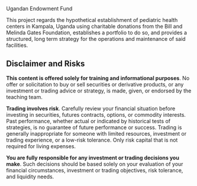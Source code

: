 Ugandan Endowment Fund

This project regards the hypothetical establishment of pediatric health centers in Kampala, Uganda using charitable donations from the Bill and Melinda Gates Foundation, establishes a portfolio to do so, and provides a structured, long term strategy for the operations and maintenance of said facilities.

## Disclaimer and Risks
__This content is offered solely for training and  informational purposes__. No offer or solicitation to buy or sell securities or derivative products, or any investment or trading advice or strategy,  is made, given, or endorsed by the teaching team. 

__Trading involves risk__. Carefully review your financial situation before investing in securities, futures contracts, options, or commodity interests. Past performance, whether actual or indicated by historical tests of strategies, is no guarantee of future performance or success. Trading is generally inappropriate for someone with limited resources, investment or trading experience, or a low-risk tolerance.  Only risk capital that is not required for living expenses.

__You are fully responsible for any investment or trading decisions you make__. Such decisions should be based solely on your evaluation of your financial circumstances, investment or trading objectives, risk tolerance, and liquidity needs.
